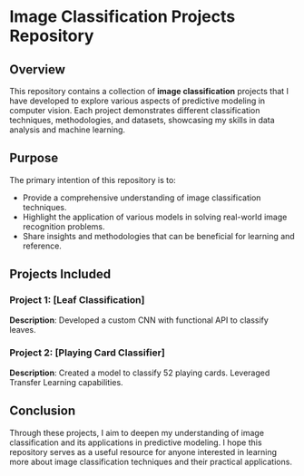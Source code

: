 # Image Classification Projects Repository

## Overview
This repository contains a collection of **image classification** projects that I have developed to explore various aspects of predictive modeling in computer vision. Each project demonstrates different classification techniques, methodologies, and datasets, showcasing my skills in data analysis and machine learning.

## Purpose
The primary intention of this repository is to:
- Provide a comprehensive understanding of image classification techniques.
- Highlight the application of various models in solving real-world image recognition problems.
- Share insights and methodologies that can be beneficial for learning and reference.

## Projects Included

### Project 1: [Leaf Classification]
**Description**: Developed a custom CNN with functional API to classify leaves.


### Project 2: [Playing Card Classifier]
**Description**: Created a model to classify 52 playing cards. Leveraged Transfer Learning capabilities.


## Conclusion
Through these projects, I aim to deepen my understanding of image classification and its applications in predictive modeling. I hope this repository serves as a useful resource for anyone interested in learning more about image classification techniques and their practical applications.
